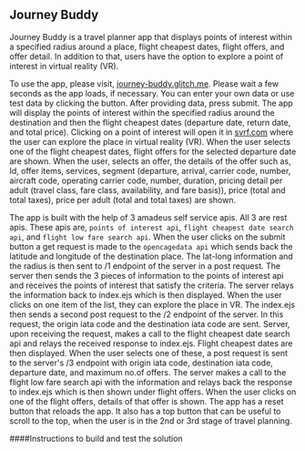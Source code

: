 ## Journey Buddy
Journey Buddy is a travel planner app that displays points of interest within a specified radius around a place, flight cheapest dates, flight offers, and offer detail. In addition to that, users have the option to explore a point of interest in virtual reality (VR).

To use the app, please visit, [journey-buddy.glitch.me](https://journey-buddy.glitch.me/). Please wait a few seconds as the app loads, if necessary. You can enter your own data or use test data by clicking the button. After providing data, press submit. The app will display the points of interest within the specified radius around the destination and then the flight cheapest dates (departure date, return date, and total price). Clicking on a point of interest will open it in [svrf.com](https://www.svrf.com/) where the user can explore the place in virtual reality (VR). When the user selects one of the flight cheapest dates, flight offers for the selected departure date are shown. When the user, selects an offer, the details of the offer such as, Id, offer items, services, segment (departure, arrival, carrier code, number, aircraft code, operating carrier code, number, duration, pricing detail per adult (travel class, fare class, availability, and fare basis)), price (total and total taxes), price per adult (total and total taxes) are shown.

The app is built with the help of 3 amadeus self service apis. All 3 are rest apis. These apis are, `points of interest api`, `flight cheapest date search api`, and `flight low fare search api`. When the user clicks on the submit button a get request is made to the `opencagedata api` which sends back the latitude and longitude of the destination place. The lat-long information and the radius is then sent to /1 endpoint of the server in a post request. The server then sends the 3 pieces of information to the points of interest api and receives the points of interest that satisfy the criteria. The server relays the information back to index.ejs which is then displayed. When the user clicks on one item of the list, they can explore the place in VR. The index.ejs then sends a second post request to the /2 endpoint of the server. In this request, the origin iata code and the destination iata code are sent. Server, upon receiving the request, makes a call to the flight cheapest date search api and relays the received response to index.ejs. Flight cheapest dates are then displayed. When the user selects one of these, a post request is sent to the server's /3 endpoint with origin iata code, destination iata code, departure date, and maximum no.of offers. The server makes a call to the flight low fare search api with the information and relays back the response to index.ejs which is then shown under flight offers. When the user clicks on one of the flight offers, details of that offer is shown. The app has a reset button that reloads the app. It also has a top button that can be useful to scroll to the top, when the user is in the 2nd or 3rd stage of travel planning. 

####Instructions to build and test the solution
